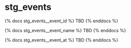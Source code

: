 # stg_events

{% docs stg_events__event_id %}
TBD
{% enddocs %}

{% docs stg_events__event_name %}
TBD
{% enddocs %}

{% docs stg_events__event_at %}
TBD
{% enddocs %}

